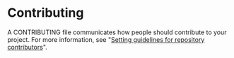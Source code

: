 # Contributing

A CONTRIBUTING file communicates how people should contribute to your project. For more information, see "[Setting guidelines for repository contributors](https://docs.github.com/en/github/building-a-strong-community/setting-guidelines-for-repository-contributors)".
